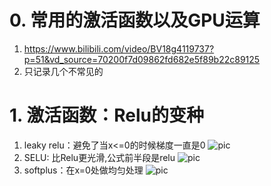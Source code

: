 # 0. 常用的激活函数以及GPU运算
1. https://www.bilibili.com/video/BV18g4119737?p=51&vd_source=70200f7d09862fd682e5f89b22c89125
2. 只记录几个不常见的

# 1. 激活函数：Relu的变种
1. leaky relu：避免了当x<=0的时候梯度一直是0
![pic](https://gitee.com/wyjyoga/my-pic-go/raw/master/img/20221208151528.png)
2. SELU: 比Relu更光滑,公式前半段是relu
![pic](https://gitee.com/wyjyoga/my-pic-go/raw/master/img/20221208151703.png)
3. softplus：在x=0处做均匀处理
![pic]((https://gitee.com/wyjyoga/my-pic-go/raw/master/img/20221208151814.png))
